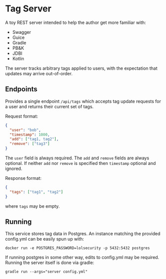 Tag Server
==========

A toy REST server intended to help the author get more familiar with:
 - Swagger
 - Guice
 - Gradle
 - PB&K
 - JDBI
 - Kotlin
 
The server tracks arbitrary tags applied to users, with the expectation that updates may arrive out-of-order.
 
 
Endpoints
---------

Provides a single endpoint `/api/tags` which accepts tag update requests for a user and returns their current set of tags.

Request format:
```json
{
  "user": "bob",
  "timestamp": 1000,
  "add": ["tag1, tag2"],
  "remove": ["tag3"]
}
```

The `user` field is always required. The `add` and `remove` fields are always optional. If neither `add` nor `remove` is
specified then `timestamp` optional and ignored.

Response format:
```json
{
  "tags": ["tag1", "tag2"]
}
```
where `tags` may be empty.


Running
-------

This service stores tag data in Postgres. An instance matching the provided config.yml can be easily spun up with:
 
 `docker run -e POSTGRES_PASSWORD=lolsecurity -p 5432:5432 postgres`

If running postgres in some other way, edits to config.yml may be required. Running the server itself is done via gradle:

`gradle run --args="server config.yml"`
